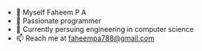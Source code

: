 - 👋 Myself Faheem P A
- 👀 Passionate programmer
- 🌱 Currently persuing engineering in computer science
- 📫 Reach me at faheempa788@gmail.com
